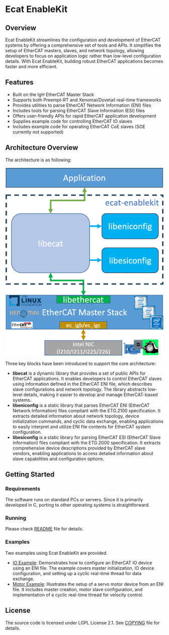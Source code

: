 # Ecat EnableKit
## Overview

Ecat EnableKit streamlines the configuration and development of EtherCAT systems by offering a comprehensive set of tools and APIs. It simplifies the setup of EtherCAT masters, slaves, and network topology, allowing developers to focus on application logic rather than low-level configuration details. With Ecat EnableKit, building robust EtherCAT applications becomes faster and more efficient.

## Features

* Built on the IgH EtherCAT Master Stack
* Supports both Preempt-RT and Xenomai/Dovetail real-time frameworks
* Provides utilities to parse EtherCAT Network Information (ENI) files
* Includes tools for parsing EtherCAT Slave Information (ESI) files
* Offers user-friendly APIs for rapid EtherCAT application development
* Supplies example code for controlling EtherCAT IO slaves
* Includes example code for operating EtherCAT CoE slaves (SOE currently not supported)

## Architecture Overview

The architecture is as following:

![EtherCAT Enablekit Architecture](images/arch.png "EtherCAT Enablekit Architecture")

Three key blocks have been introduced to support the core architecture:
* **libecat** is a dynamic library that provides a set of public APIs for EtherCAT applications. It enables developers to control EtherCAT slaves using information defined in the EtherCAT ENI file, which describes slave configurations and network topology. The library abstracts low-level details, making it easier to develop and manage EtherCAT-based systems.
* **libeniconfig** is a static library that parses EtherCAT ENI (EtherCAT Network Information) files compliant with the ETG.2100 specification. It extracts detailed information about network topology, device initialization commands, and cyclic data exchange, enabling applications to easily interpret and utilize ENI file contents for EtherCAT system configuration.
* **libesiconfig** is a static library for parsing EtherCAT ESI (EtherCAT Slave Information) files compliant with the ETG.2000 specification. It extracts comprehensive device descriptions provided by EtherCAT slave vendors, enabling applications to access detailed information about slave capabilities and configuration options.

## Getting Started

### Requirements
The software runs on standard PCs or servers. Since it is primarily developed in C, porting to other operating systems is straightforward.

### Running 

Please check [README](./../README.md) file for details.

### Examples

Two examples using Ecat EnableKit are provided.

* [IO Example](./../examples/ecatdio/single_io_ecat.c): Demonstrates how to configure an EtherCAT IO device using an ENI file. The example covers master initialization, IO device configuration, and setting up a cyclic real-time thread for data exchange.
* [Motor Example](./../examples/ecatmotor/single_motor_vel.c): Illustrates the setup of a servo motor device from an ENI file. It includes master creation, motor slave configuration, and implementation of a cyclic real-time thread for velocity control.

## License

The source code is licensed under LGPL License 2.1. See [COPYING](./../COPYING) file for details. 

